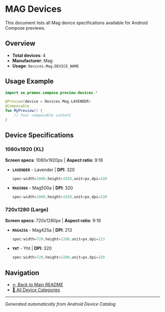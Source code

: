 # MAG Devices

This document lists all Mag device specifications available for Android Compose previews.

## Overview

- **Total devices**: 4
- **Manufacturer**: Mag
- **Usage**: `Devices.Mag.DEVICE_NAME`

## Usage Example

```kotlin
import se.premex.compose.preview.devices.*

@Preview(device = Devices.Mag.LAVENDER)
@Composable
fun MyPreview() {
    // Your composable content
}
```

## Device Specifications

### 1080x1920 (XL)

**Screen specs**: 1080x1920px | **Aspect ratio**: 9:16

- **`LAVENDER`** - Lavender | **DPI**: 320
  ```kotlin
  spec:width=1080,height=1920,unit=px,dpi=320
  ```

- **`MAG500A`** - Mag500a | **DPI**: 320
  ```kotlin
  spec:width=1080,height=1920,unit=px,dpi=320
  ```

### 720x1280 (Large)

**Screen specs**: 720x1280px | **Aspect ratio**: 9:16

- **`MAG425A`** - Mag425a | **DPI**: 213
  ```kotlin
  spec:width=720,height=1280,unit=px,dpi=213
  ```

- **`YHT`** - Yht | **DPI**: 320
  ```kotlin
  spec:width=720,height=1280,unit=px,dpi=320
  ```

## Navigation

- [← Back to Main README](../../README.md)
- [📱 All Device Categories](../README.md)

---
*Generated automatically from Android Device Catalog*

